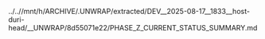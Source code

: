 ../..//mnt/h/ARCHIVE/.UNWRAP/extracted/DEV__2025-08-17__1833__host-duri-head/__UNWRAP/8d55071e22/PHASE_Z_CURRENT_STATUS_SUMMARY.md